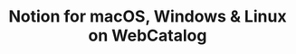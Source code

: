 ---
name: Notion
category: Productivity
title: 'Notion for macOS, Windows & Linux on WebCatalog'
key: notion
fullUrl: 'https://notion.so/'
hostname: notion.so

---